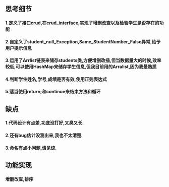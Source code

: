 ## 思考细节
#### 1.定义了接口crud,在crud_interface,实现了增删改查以及检验学生是否存在的功能
#### 2.自定义了student_null_Exception,Same_StudentNumber_False异常,给予用户提示信息
#### 3.运用了Arrlist链表来储存students类,方便增删改插,但当数据量大的时候,效率较低,可以使用HashMap来储存学生信息,但我目前用的Arralist,因为我最熟悉
#### 4.判断学生姓名,学号,成绩是否有效,使用正则表达式
#### 5.适当使用return;和continue来结束方法和循环




## 缺点

#### 1.代码设计有点差,功底没打好,又臭又长.

#### 2.还有bug估计没测出来,我也不太清楚.

#### 3.命名有点小问题,请见谅.



## 功能实现

#### 增删改查,排序




